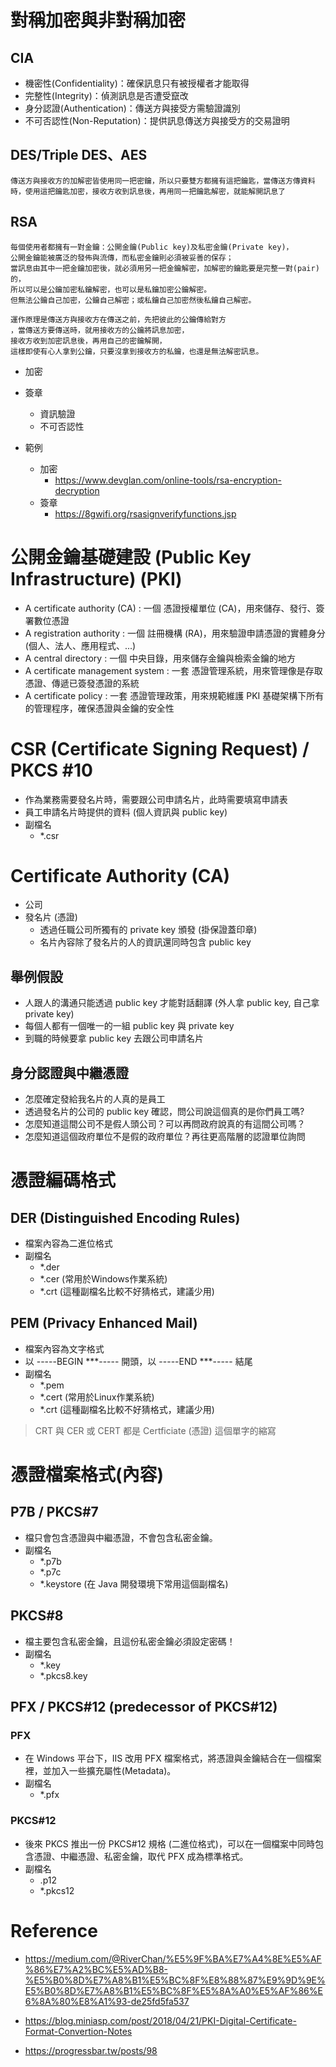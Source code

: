 # 對稱加密與非對稱加密
## CIA
- 機密性(Confidentiality)：確保訊息只有被授權者才能取得
- 完整性(Integrity)：偵測訊息是否遭受竄改
- 身分認證(Authentication)：傳送方與接受方需驗證識別
- 不可否認性(Non-Reputation)：提供訊息傳送方與接受方的交易證明


## DES/Triple DES、AES
```
傳送方與接收方的加解密皆使用同一把密鑰，所以只要雙方都擁有這把鑰匙，當傳送方傳資料時，使用這把鑰匙加密，接收方收到訊息後，再用同一把鑰匙解密，就能解開訊息了
```

## RSA

```
每個使用者都擁有一對金鑰：公開金鑰(Public key)及私密金鑰(Private key)，
公開金鑰能被廣泛的發佈與流傳，而私密金鑰則必須被妥善的保存；
當訊息由其中一把金鑰加密後，就必須用另一把金鑰解密，加解密的鑰匙要是完整一對(pair)的，
所以可以是公鑰加密私鑰解密，也可以是私鑰加密公鑰解密。
但無法公鑰自己加密，公鑰自己解密；或私鑰自己加密然後私鑰自己解密。
```

```
運作原理是傳送方與接收方在傳送之前，先把彼此的公鑰傳給對方
，當傳送方要傳送時，就用接收方的公鑰將訊息加密，
接收方收到加密訊息後，再用自己的密鑰解開，
這樣即使有心人拿到公鑰，只要沒拿到接收方的私鑰，也還是無法解密訊息。
```

- 加密
- 簽章
    - 資訊驗證
    - 不可否認性

- 範例
    - 加密
        - https://www.devglan.com/online-tools/rsa-encryption-decryption
    - 簽章
        - https://8gwifi.org/rsasignverifyfunctions.jsp

# 公開金鑰基礎建設 (Public Key Infrastructure) (PKI)

- A certificate authority (CA) : 一個 憑證授權單位 (CA)，用來儲存、發行、簽署數位憑證
- A registration authority : 一個 註冊機構 (RA)，用來驗證申請憑證的實體身分 (個人、法人、應用程式、...)
- A central directory : 一個 中央目錄，用來儲存金鑰與檢索金鑰的地方
- A certificate management system : 一套 憑證管理系統，用來管理像是存取憑證、傳遞已簽發憑證的系統
- A certificate policy : 一套 憑證管理政策，用來規範維護 PKI 基礎架構下所有的管理程序，確保憑證與金鑰的安全性


# CSR (Certificate Signing Request) / PKCS #10
- 作為業務需要發名片時，需要跟公司申請名片，此時需要填寫申請表
- 員工申請名片時提供的資料 (個人資訊與 public key)
- 副檔名
    - *.csr

# Certificate Authority (CA)

- 公司
- 發名片 (憑證)
    - 透過任職公司所獨有的 private key 頒發 (掛保證蓋印章)
    - 名片內容除了發名片的人的資訊還同時包含 public key

## 舉例假設
- 人跟人的溝通只能透過 public key 才能對話翻譯 (外人拿 public key, 自己拿 private key)
- 每個人都有一個唯一的一組 public key 與 private key
- 到職的時候要拿 public key 去跟公司申請名片

## 身分認證與中繼憑證
- 怎麼確定發給我名片的人真的是員工
- 透過發名片的公司的 public key 確認，問公司說這個真的是你們員工嗎?
- 怎麼知道這間公司不是假人頭公司？可以再問政府說真的有這間公司嗎？
- 怎麼知道這個政府單位不是假的政府單位？再往更高階層的認證單位詢問


# 憑證編碼格式

## DER (Distinguished Encoding Rules)
- 檔案內容為二進位格式
- 副檔名
    - *.der
    - *.cer (常用於Windows作業系統)
    - *.crt (這種副檔名比較不好猜格式，建議少用)

## PEM (Privacy Enhanced Mail)
- 檔案內容為文字格式
- 以 -----BEGIN ***----- 開頭，以 -----END ***----- 結尾
- 副檔名
    - *.pem
    - *.cert (常用於Linux作業系統)
    - *.crt (這種副檔名比較不好猜格式，建議少用)

> CRT 與 CER 或 CERT 都是 Certficiate (憑證) 這個單字的縮寫

# 憑證檔案格式(內容)

## P7B / PKCS#7
- 檔只會包含憑證與中繼憑證，不會包含私密金鑰。
- 副檔名
    - *.p7b
    - *.p7c
    - *.keystore (在 Java 開發環境下常用這個副檔名)

## PKCS#8
- 檔主要包含私密金鑰，且這份私密金鑰必須設定密碼！
- 副檔名
    - *.key
    - *.pkcs8.key

## PFX / PKCS#12 (predecessor of PKCS#12)
### PFX
- 在 Windows 平台下，IIS 改用 PFX 檔案格式，將憑證與金鑰結合在一個檔案裡，並加入一些擴充屬性(Metadata)。
- 副檔名
    - *.pfx
### PKCS#12 
- 後來 PKCS 推出一份 PKCS#12 規格 (二進位格式)，可以在一個檔案中同時包含憑證、中繼憑證、私密金鑰，取代 PFX 成為標準格式。
- 副檔名
    - .p12
    - *.pkcs12

# Reference
- https://medium.com/@RiverChan/%E5%9F%BA%E7%A4%8E%E5%AF%86%E7%A2%BC%E5%AD%B8-%E5%B0%8D%E7%A8%B1%E5%BC%8F%E8%88%87%E9%9D%9E%E5%B0%8D%E7%A8%B1%E5%BC%8F%E5%8A%A0%E5%AF%86%E6%8A%80%E8%A1%93-de25fd5fa537

- https://blog.miniasp.com/post/2018/04/21/PKI-Digital-Certificate-Format-Convertion-Notes

- https://progressbar.tw/posts/98
